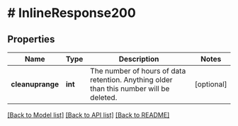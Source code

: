 # # InlineResponse200

## Properties

Name | Type | Description | Notes
------------ | ------------- | ------------- | -------------
**cleanuprange** | **int** | The number of hours of data retention. Anything older than this number will be deleted. | [optional] 

[[Back to Model list]](../../README.md#documentation-for-models) [[Back to API list]](../../README.md#documentation-for-api-endpoints) [[Back to README]](../../README.md)


